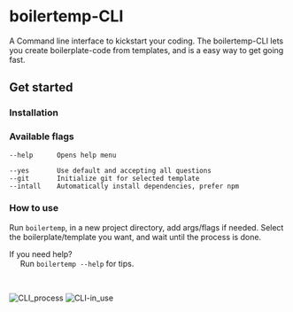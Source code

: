 # boilertemp-CLI
A Command line interface to kickstart your coding. The boilertemp-CLI lets you create boilerplate-code from templates, and is a easy way to get going fast.

## Get started

### Installation

### Available flags

```
--help      Opens help menu

--yes       Use default and accepting all questions
--git       Initialize git for selected template
--intall    Automatically install dependencies, prefer npm
```

### How to use
Run ```boilertemp```, in a new project directory, add args/flags if needed. 
Select the boilerplate/template you want, and wait until the process is done. 

If you need help?
  <br/> &nbsp;&nbsp;&nbsp;&nbsp; Run ```boilertemp --help``` for tips.

<br/>
<p> 
  <img src="https://i.ibb.co/jMYv16K/Merknad-2019-12-11-231214.png" alt="CLI_process" border="0" />
  <img src="https://i.ibb.co/K0BZnqg/Merknad-2019-12-11-2312133.png" alt="CLI-in_use" border="0" />
</p>
